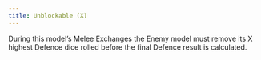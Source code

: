 ```yaml
---
title: Unblockable (X)
---
```

During this model’s Melee Exchanges the Enemy model must remove its X highest Defence dice rolled before the final Defence result is calculated.